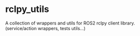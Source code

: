 # rclpy_utils
A collection of wrappers and utils for ROS2 rclpy client library. (service/action wrappers, tests utils...)
